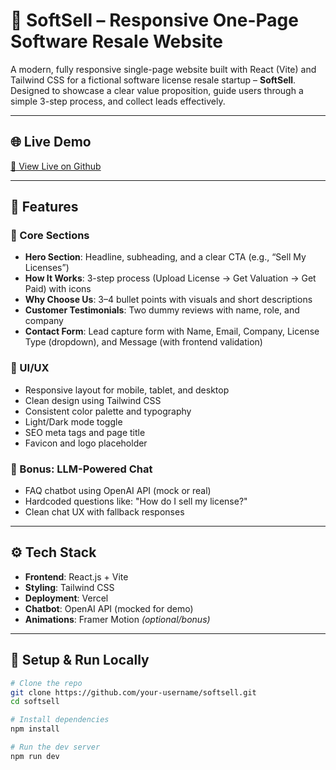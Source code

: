 # 🚀 SoftSell – Responsive One-Page Software Resale Website

A modern, fully responsive single-page website built with React (Vite) and Tailwind CSS for a fictional software license resale startup – **SoftSell**. Designed to showcase a clear value proposition, guide users through a simple 3-step process, and collect leads effectively.

---

## 🌐 Live Demo

[🔗 View Live on Github](https://github.com/himansh15/SoftSell)

---

## 📌 Features

### 🎯 Core Sections
- **Hero Section**: Headline, subheading, and a clear CTA (e.g., “Sell My Licenses”)
- **How It Works**: 3-step process (Upload License → Get Valuation → Get Paid) with icons
- **Why Choose Us**: 3–4 bullet points with visuals and short descriptions
- **Customer Testimonials**: Two dummy reviews with name, role, and company
- **Contact Form**: Lead capture form with Name, Email, Company, License Type (dropdown), and Message (with frontend validation)

### 💄 UI/UX
- Responsive layout for mobile, tablet, and desktop
- Clean design using Tailwind CSS
- Consistent color palette and typography
- Light/Dark mode toggle
- SEO meta tags and page title
- Favicon and logo placeholder

### 💬 Bonus: LLM-Powered Chat
- FAQ chatbot using OpenAI API (mock or real)
- Hardcoded questions like: "How do I sell my license?"
- Clean chat UX with fallback responses

---

## ⚙️ Tech Stack

- **Frontend**: React.js + Vite  
- **Styling**: Tailwind CSS  
- **Deployment**: Vercel  
- **Chatbot**: OpenAI API (mocked for demo)  
- **Animations**: Framer Motion *(optional/bonus)*

---

## 📝 Setup & Run Locally

```bash
# Clone the repo
git clone https://github.com/your-username/softsell.git
cd softsell

# Install dependencies
npm install

# Run the dev server
npm run dev
